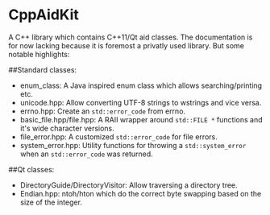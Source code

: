 CppAidKit
=========

A C++ library which contains C++11/Qt aid classes. The documentation is for now lacking because it is foremost a privatly used library. But some notable highlights:

##Standard classes:
- enum_class: A Java inspired enum class which allows searching/printing etc.
- unicode.hpp: Allow converting UTF-8 strings to wstrings and vice versa.
- errno.hpp: Create an `std::error_code` from errno.
- basic_file.hpp/file.hpp: A RAII wrapper around `std::FILE *` functions and it's wide character versions.
- file_error.hpp: A customized `std::error_code` for file errors.
- system_error.hpp: Utility functions for throwing a `std::system_error` when an `std::error_code` was returned.

##Qt classes:
- DirectoryGuide/DirectoryVisitor: Allow traversing a directory tree.
- Endian.hpp: ntoh/hton which do the correct byte swapping based on the size of the integer.
